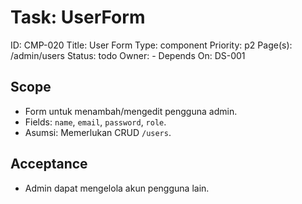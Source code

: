 # Task: UserForm
ID: CMP-020
Title: User Form
Type: component
Priority: p2
Page(s): /admin/users
Status: todo
Owner: -
Depends On: DS-001

## Scope
- Form untuk menambah/mengedit pengguna admin.
- Fields: `name`, `email`, `password`, `role`.
- Asumsi: Memerlukan CRUD `/users`.

## Acceptance
- Admin dapat mengelola akun pengguna lain.

